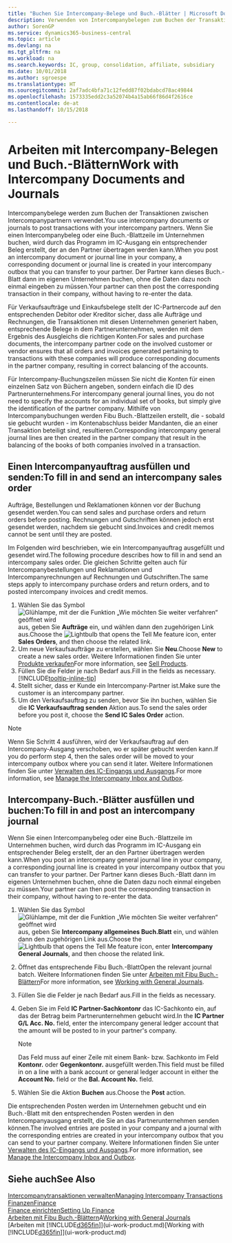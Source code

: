 ```yaml
---
title: "Buchen Sie Intercompany-Belege und Buch.-Blätter | Microsoft Docs"
description: Verwenden von Intercompanybelegen zum Buchen der Transaktionen zwischen Intercompanypartnern
author: SorenGP
ms.service: dynamics365-business-central
ms.topic: article
ms.devlang: na
ms.tgt_pltfrm: na
ms.workload: na
ms.search.keywords: IC, group, consolidation, affiliate, subsidiary
ms.date: 10/01/2018
ms.author: sgroespe
ms.translationtype: HT
ms.sourcegitcommit: 2af7adc4bfa71c12fedd87f02bdabcd78ac49844
ms.openlocfilehash: 1573335edd2c3a52074b4a15ab66f86d4f2616ce
ms.contentlocale: de-at
ms.lasthandoff: 10/15/2018

---
```

# <a name="work-with-intercompany-documents-and-journals"></a><span data-ttu-id="8c55e-103">Arbeiten mit Intercompany-Belegen und Buch.-Blättern</span><span class="sxs-lookup"><span data-stu-id="8c55e-103">Work with Intercompany Documents and Journals</span></span>
<span data-ttu-id="8c55e-104">Intercompanybelege werden zum Buchen der Transaktionen zwischen Intercompanypartnern verwendet.</span><span class="sxs-lookup"><span data-stu-id="8c55e-104">You use intercompany documents or journals to post transactions with your intercompany partners.</span></span> <span data-ttu-id="8c55e-105">Wenn Sie einen Intercompanybeleg oder eine Buch.-Blattzeile im Unternehmen buchen, wird durch das Programm im IC-Ausgang ein entsprechender Beleg erstellt, der an den Partner übertragen werden kann.</span><span class="sxs-lookup"><span data-stu-id="8c55e-105">When you post an intercompany document or journal line in your company, a corresponding document or journal line is created in your intercompany outbox that you can transfer to your partner.</span></span> <span data-ttu-id="8c55e-106">Der Partner kann dieses Buch.-Blatt dann im eigenen Unternehmen buchen, ohne die Daten dazu noch einmal eingeben zu müssen.</span><span class="sxs-lookup"><span data-stu-id="8c55e-106">Your partner can then post the corresponding transaction in their company, without having to re-enter the data.</span></span>

<span data-ttu-id="8c55e-107">Für Verkaufsaufträge und Einkaufsbelege stellt der IC-Partnercode auf den entsprechenden Debitor oder Kreditor sicher, dass alle Aufträge und Rechnungen, die Transaktionen mit diesen Unternehmen generiert haben, entsprechende Belege in dem Partnerunternehmen, werden mit dem Ergebnis des Ausgleichs die richtigen Konten.</span><span class="sxs-lookup"><span data-stu-id="8c55e-107">For sales and purchase documents, the intercompany partner code on the involved customer or vendor ensures that all orders and invoices generated pertaining to transactions with these companies will produce corresponding documents in the partner company, resulting in correct balancing of the accounts.</span></span>

<span data-ttu-id="8c55e-108">Für Intercompany-Buchungszeilen müssen Sie nicht die Konten für einen einzelnen Satz von Büchern angeben, sondern einfach die ID des Partnerunternehmens.</span><span class="sxs-lookup"><span data-stu-id="8c55e-108">For intercompany general journal lines, you do not need to specify the accounts for an individual set of books, but simply give the identification of the partner company.</span></span> <span data-ttu-id="8c55e-109">Mithilfe von Intercompanybuchungen werden Fibu Buch.-Blattzeilen erstellt, die - sobald sie gebucht wurden - im Kontenabschluss beider Mandanten, die an einer Transaktion beteiligt sind, resultieren.</span><span class="sxs-lookup"><span data-stu-id="8c55e-109">Corresponding intercompany general journal lines are then created in the partner company that result in the balancing of the books of both companies involved in a transaction.</span></span>

## <a name="to-fill-in-and-send-an-intercompany-sales-order"></a><span data-ttu-id="8c55e-110">Einen Intercompanyauftrag ausfüllen und senden:</span><span class="sxs-lookup"><span data-stu-id="8c55e-110">To fill in and send an intercompany sales order</span></span>
<span data-ttu-id="8c55e-111">Aufträge, Bestellungen und Reklamationen können vor der Buchung gesendet werden.</span><span class="sxs-lookup"><span data-stu-id="8c55e-111">You can send sales and purchase orders and return orders before posting.</span></span> <span data-ttu-id="8c55e-112">Rechnungen und Gutschriften können jedoch erst gesendet werden, nachdem sie gebucht sind.</span><span class="sxs-lookup"><span data-stu-id="8c55e-112">Invoices and credit memos cannot be sent until they are posted.</span></span>

<span data-ttu-id="8c55e-113">Im Folgenden wird beschrieben, wie ein Intercompanyauftrag ausgefüllt und gesendet wird.</span><span class="sxs-lookup"><span data-stu-id="8c55e-113">The following procedure describes how to fill in and send an intercompany sales order.</span></span> <span data-ttu-id="8c55e-114">Die gleichen Schritte gelten auch für Intercompanybestellungen und Reklamationen und Intercompanyrechnungen auf Rechnungen und Gutschriften.</span><span class="sxs-lookup"><span data-stu-id="8c55e-114">The same steps apply to intercompany purchase orders and return orders, and to posted intercompany invoices and credit memos.</span></span>  

1. <span data-ttu-id="8c55e-115">Wählen Sie das Symbol ![Glühlampe, mit der die Funktion „Wie möchten Sie weiter verfahren“ geöffnet wird](media/ui-search/search_small.png "Wie möchten Sie weiter verfahren?") aus, geben Sie **Aufträge** ein, und wählen dann den zugehörigen Link aus.</span><span class="sxs-lookup"><span data-stu-id="8c55e-115">Choose the ![Lightbulb that opens the Tell Me feature](media/ui-search/search_small.png "Tell me what you want to do") icon, enter **Sales Orders**, and then choose the related link.</span></span>  
2. <span data-ttu-id="8c55e-116">Um neue Verkaufsaufträge zu erstellen, wählen Sie **Neu**.</span><span class="sxs-lookup"><span data-stu-id="8c55e-116">Choose **New** to create a new sales order.</span></span> <span data-ttu-id="8c55e-117">Weitere Informationen finden Sie unter [Produkte verkaufen](sales-how-sell-products.md)</span><span class="sxs-lookup"><span data-stu-id="8c55e-117">For more information, see [Sell Products](sales-how-sell-products.md).</span></span>  
3. <span data-ttu-id="8c55e-118">Füllen Sie die Felder je nach Bedarf aus.</span><span class="sxs-lookup"><span data-stu-id="8c55e-118">Fill in the fields as necessary.</span></span> [!INCLUDE[tooltip-inline-tip](includes/tooltip-inline-tip_md.md)]
4. <span data-ttu-id="8c55e-119">Stellt sicher, dass er Kunde ein Intercompany-Partner ist.</span><span class="sxs-lookup"><span data-stu-id="8c55e-119">Make sure the customer is an intercompany partner.</span></span>
5. <span data-ttu-id="8c55e-120">Um den Verkaufsauftrag zu senden, bevor Sie ihn buchen, wählen Sie die **IC Verkaufsauftrag senden** Aktion aus.</span><span class="sxs-lookup"><span data-stu-id="8c55e-120">To send the sales order before you post it, choose the **Send IC Sales Order** action.</span></span>

> [!NOTE]
> <span data-ttu-id="8c55e-121">Wenn Sie Schritt 4 ausführen, wird der Verkaufsauftrag auf den Intercompany-Ausgang verschoben, wo er später gebucht werden kann.</span><span class="sxs-lookup"><span data-stu-id="8c55e-121">If you do perform step 4, then the sales order will be moved to your intercompany outbox where you can send it later.</span></span> <span data-ttu-id="8c55e-122">Weitere Informationen finden Sie unter [Verwalten des IC-Eingangs und Ausgangs](intercompany-how-manage-intercompany-inbox.md).</span><span class="sxs-lookup"><span data-stu-id="8c55e-122">For more information, see [Manage the Intercompany Inbox and Outbox](intercompany-how-manage-intercompany-inbox.md).</span></span>

## <a name="to-fill-in-and-post-an-intercompany-journal"></a><span data-ttu-id="8c55e-123">Intercompany-Buch.-Blätter ausfüllen und buchen:</span><span class="sxs-lookup"><span data-stu-id="8c55e-123">To fill in and post an intercompany journal</span></span>
<span data-ttu-id="8c55e-124">Wenn Sie einen Intercompanybeleg oder eine Buch.-Blattzeile im Unternehmen buchen, wird durch das Programm im IC-Ausgang ein entsprechender Beleg erstellt, der an den Partner übertragen werden kann.</span><span class="sxs-lookup"><span data-stu-id="8c55e-124">When you post an intercompany general journal line in your company, a corresponding journal line is created in your intercompany outbox that you can transfer to your partner.</span></span> <span data-ttu-id="8c55e-125">Der Partner kann dieses Buch.-Blatt dann im eigenen Unternehmen buchen, ohne die Daten dazu noch einmal eingeben zu müssen.</span><span class="sxs-lookup"><span data-stu-id="8c55e-125">Your partner can then post the corresponding transaction in their company, without having to re-enter the data.</span></span>

1. <span data-ttu-id="8c55e-126">Wählen Sie das Symbol ![Glühlampe, mit der die Funktion „Wie möchten Sie weiter verfahren“ geöffnet wird](media/ui-search/search_small.png "Wie möchten Sie weiter verfahren?") aus, geben Sie **Intercompany allgemeines Buch.Blatt** ein, und wählen dann den zugehörigen Link aus.</span><span class="sxs-lookup"><span data-stu-id="8c55e-126">Choose the ![Lightbulb that opens the Tell Me feature](media/ui-search/search_small.png "Tell me what you want to do") icon, enter **Intercompany General Journals**, and then choose the related link.</span></span>  
2. <span data-ttu-id="8c55e-127">Öffnet das entsprechende Fibu Buch.-Blatt</span><span class="sxs-lookup"><span data-stu-id="8c55e-127">Open the relevant journal batch.</span></span> <span data-ttu-id="8c55e-128">Weitere Informationen finden Sie unter [Arbeiten mit Fibu Buch.-Blättern](ui-work-general-journals.md)</span><span class="sxs-lookup"><span data-stu-id="8c55e-128">For more information, see [Working with General Journals](ui-work-general-journals.md).</span></span>
3. <span data-ttu-id="8c55e-129">Füllen Sie die Felder je nach Bedarf aus.</span><span class="sxs-lookup"><span data-stu-id="8c55e-129">Fill in the fields as necessary.</span></span>
4. <span data-ttu-id="8c55e-130">Geben Sie im Feld **IC Partner-Sachkontonr** das IC-Sachkonto ein, auf das der Betrag beim Partnerunternehmen gebucht wird.</span><span class="sxs-lookup"><span data-stu-id="8c55e-130">In the **IC Partner G/L Acc. No.** field, enter the intercompany general ledger account that the amount will be posted to in your partner's company.</span></span>

    > [!NOTE]
    > <span data-ttu-id="8c55e-131">Das Feld muss auf einer Zeile mit einem Bank- bzw. Sachkonto im Feld **Kontonr.** oder  **Gegenkontonr.** ausgefüllt werden.</span><span class="sxs-lookup"><span data-stu-id="8c55e-131">This field must be filled in on a line with a bank account or general ledger account in either the **Account No.** field or the **Bal. Account No.** field.</span></span>  
5. <span data-ttu-id="8c55e-132">Wählen Sie die Aktion **Buchen** aus.</span><span class="sxs-lookup"><span data-stu-id="8c55e-132">Choose the **Post** action.</span></span>

<span data-ttu-id="8c55e-133">Die entsprechenden Posten werden im Unternehmen gebucht und ein Buch.-Blatt mit den entsprechenden Posten werden in den Intercompanyausgang erstellt, die Sie an das Partnerunternehmen senden können.</span><span class="sxs-lookup"><span data-stu-id="8c55e-133">The involved entries are posted in your company and a journal with the corresponding entries are created in your intercompany outbox that you can send to your partner company.</span></span> <span data-ttu-id="8c55e-134">Weitere Informationen finden Sie unter [Verwalten des IC-Eingangs und Ausgangs](intercompany-how-manage-intercompany-inbox.md).</span><span class="sxs-lookup"><span data-stu-id="8c55e-134">For more information, see [Manage the Intercompany Inbox and Outbox](intercompany-how-manage-intercompany-inbox.md).</span></span>

## <a name="see-also"></a><span data-ttu-id="8c55e-135">Siehe auch</span><span class="sxs-lookup"><span data-stu-id="8c55e-135">See Also</span></span>
[<span data-ttu-id="8c55e-136">Intercompanytransaktionen verwalten</span><span class="sxs-lookup"><span data-stu-id="8c55e-136">Managing Intercompany Transactions</span></span>](intercompany-manage.md)  
[<span data-ttu-id="8c55e-137">Finanzen</span><span class="sxs-lookup"><span data-stu-id="8c55e-137">Finance</span></span>](finance.md)  
[<span data-ttu-id="8c55e-138">Finance einrichten</span><span class="sxs-lookup"><span data-stu-id="8c55e-138">Setting Up Finance</span></span>](finance-setup-finance.md)  
<span data-ttu-id="8c55e-139">[Arbeiten mit Fibu Buch.-Blättern](ui-work-general-journals.md)A</span><span class="sxs-lookup"><span data-stu-id="8c55e-139">[Working with General Journals](ui-work-general-journals.md)</span></span>  
<span data-ttu-id="8c55e-140">[Arbeiten mit [!INCLUDE[d365fin](includes/d365fin_md.md)]](ui-work-product.md)</span><span class="sxs-lookup"><span data-stu-id="8c55e-140">[Working with [!INCLUDE[d365fin](includes/d365fin_md.md)]](ui-work-product.md)</span></span>

